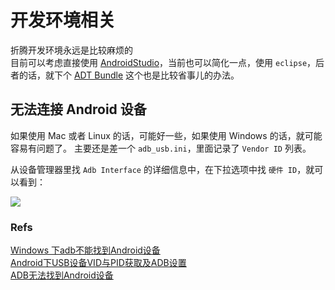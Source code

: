 # 开发环境相关

折腾开发环境永远是比较麻烦的  
目前可以考虑直接使用 [AndroidStudio](http://tools.android-studio.org/index.php)，当前也可以简化一点，使用 `eclipse`，后者的话，就下个 [ADT Bundle](http://tools.android-studio.org/index.php) 这个也是比较省事儿的办法。

## 无法连接 Android 设备

如果使用 Mac 或者 Linux 的话，可能好一些，如果使用 Windows 的话，就可能容易有问题了。
主要还是差一个 `adb_usb.ini`，里面记录了 `Vendor ID` 列表。

从设备管理器里找 `Adb Interface` 的详细信息中，在下拉选项中找 `硬件 ID`，就可以看到：

![](http://shjborage-public.qiniudn.com/2017-01-25-14853476826427.jpg)

### Refs
[Windows 下adb不能找到Android设备](http://www.xuebuyuan.com/1671106.html)  
[Android下USB设备VID与PID获取及ADB设置](http://blog.csdn.net/xqhrs232/article/details/7353744)  
[ADB无法找到Android设备](http://blog.csdn.net/wyl530274554/article/details/15497997)
